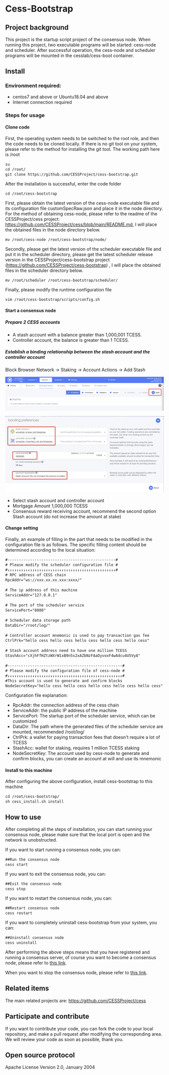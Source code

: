 # Cess-Bootstrap

## Project background

This project is the startup script project of the consensus node. When running this project, two executable programs will be started: cess-node and scheduler. After successful operation, the cess-node and scheduler programs will be mounted in the cesslab/cess-boot container.

## Install

### Environment required:

* centos7 and above or Ubuntu18.04 and above
* Internet connection required

### Steps for usage

#### Clone code

First, the operating system needs to be switched to the root role, and then the code needs to be cloned locally. If there is no git tool on your system, please refer to the method for installing the git tool. The working path here is /root

```shell
su
cd /root/
git clone https://github.com/CESSProject/cess-bootstrap.git
```

After the installation is successful, enter the code folder

```shell
cd /root/cess-bootstrap
```

First, please obtain the latest version of the cess-node executable file and its configuration file customSpecRaw.json and place it in the node directory. For the method of obtaining cess-node, please refer to the readme of the CESSProject/cess project: https://github.com/CESSProject/cess/blob/main/README.md, I will place the obtained files in the node directory below.

```shell
mv /root/cess-node /root/cess-bootstrap/node/
```

Secondly, please get the latest version of the scheduler executable file and put it in the scheduler directory, please get the latest scheduler release version in the CESSProject/cess-bootstrap project (https://github.com/CESSProject/cess-bootstrap) , I will place the obtained files in the scheduler directory below.

```shell
mv /root/scheduler /root/cess-bootstrap/scheduler/
```

Finally, please modify the runtime configuration file

```shell
vim /root/cess-bootstrap/scripts/config.sh
```

#### Start a consensus node

##### Prepare 2 CESS accounts

- A stash account with a balance greater than 1,000,001 TCESS.
- Controller account, the balance is greater than 1 TCESS.

##### Establish a binding relationship between the stash account and the controller account

Block Browser Network -> Staking -> Account Actions -> Add Stash

![Image text](https://github.com/CESSProject/W3F-illustration/blob/b08c27a406f3c293877c8be8956d2768723e370d/cess-boostrap/1.jpg)

![Image text](https://github.com/CESSProject/W3F-illustration/blob/b08c27a406f3c293877c8be8956d2768723e370d/cess-boostrap/2.jpg)

- Select stash account and controller account
- Mortgage Amount 1,000,000 TCESS
- Consensus reward receiving account, recommend the second option Stash account (do not increase the amount at stake)

#### Change setting

Finally, an example of filling in the part that needs to be modified in the configuration file is as follows. The specific filling content should be determined according to the local situation:

```shell
#------------------------------------------------#
# Please modify the scheduler configuration file #
#↓↓↓↓↓↓↓↓↓↓↓↓↓↓↓↓↓↓↓↓↓↓↓↓↓↓↓↓↓↓↓↓↓↓↓↓↓↓↓↓↓↓↓↓↓↓↓↓#
# RPC address of CESS chain
RpcAddr="ws://xxx.xx.xx.xxx:xxxx/"

# The ip address of this machine
ServiceAddr="127.0.0.1"

# The port of the scheduler service
ServicePort="8080"

# Scheduler data storage path
DataDir="/root/log/"

# Controller account mnemonic is used to pay transaction gas fee
CtrlPrk="hello cess hello cess hello cess hello cess hello cess"

# Stash account address need to have one million TCESS
StashAcc="cXjhFfHZtzWXrW1xB9n5s2xAZbNzFAaDyvoxF4wAdcu4U5VyA"

#---------------------------------------------------#
# Please modify the configuration file of cess-node #
#↓↓↓↓↓↓↓↓↓↓↓↓↓↓↓↓↓↓↓↓↓↓↓↓↓↓↓↓↓↓↓↓↓↓↓↓↓↓↓↓↓↓↓↓↓↓↓↓↓↓↓#
#This account is used to generate and confirm blocks
NodeSecretKey="hello cess hello cess hello cess hello cess hello cess"
```

Configuration file explanation:

* RpcAddr: the connection address of the cess chain
* ServiceAddr: the public IP address of the machine
* ServicePort: The startup port of the scheduler service, which can be customized
* DataDir: The path where the generated files of the scheduler service are mounted, recommended /root/log/
* CtrlPrk: a wallet for paying transaction fees that doesn't require a lot of TCESS
* StashAcc: wallet for staking, requires 1 million TCESS staking
* NodeSecretKey: The account used by cess-node to generate and confirm blocks, you can create an account at will and use its mnemonic

#### Install to this machine

After configuring the above configuration, install cess-bootstrap to this machine

```shell
cd /root/cess-bootstrap/
sh cess_install.sh install
```



## How to use

After completing all the steps of installation, you can start running your consensus node, please make sure that the local port is open and the network is unobstructed.

If you want to start running a consensus node, you can:

```shell
##Run the consensus node
cess start
```

If you want to exit the consensus node, you can:

```shell
##Exit the consensus node
cess stop
```

If you want to restart the consensus node, you can:

```shell
##Restart consensus node
cess restart
```

If you want to completely uninstall cess-bootstrap from your system, you can:

```shell
##Uninstall consensus node
cess uninstall
```

After performing the above steps means that you have registered and running a consensus server, of course you want to become a consensus node, please refer to [this link](https://github.com/CESSProject/cess-bootstrap/blob/main/docs/Become%20Consensus.md).

When you want to stop the consensus node, please refer to [this link](https://github.com/CESSProject/cess-bootstrap/blob/main/docs/Stop%20Consensus.md).



## Related items

The main related projects are: https://github.com/CESSProject/cess

## Participate and contribute

If you want to contribute your code, you can fork the code to your local repository, and make a pull request after modifying the corresponding area. We will review your code as soon as possible, thank you.

## Open source protocol

Apache License
Version 2.0, January 2004
